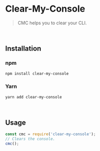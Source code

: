 # Clear-My-Console

> CMC helps you to clear your CLI.

<br />

## Installation

### npm

```sh
npm install clear-my-console
```

### Yarn

```sh
yarn add clear-my-console
```
<br />

## Usage

```js
const cmc = require('clear-my-console');
// Clears the console.
cmc();
```
